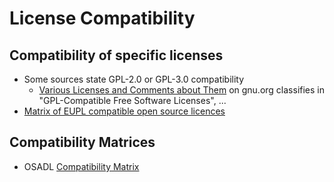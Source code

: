 # License Compatibility


## Compatibility of specific licenses
* Some sources state GPL-2.0 or GPL-3.0 compatibility
  * [Various Licenses and Comments about Them](https://www.gnu.org/licenses/license-list.html) on gnu.org classifies in "GPL-Compatible Free Software Licenses", ...
* [Matrix of EUPL compatible open source licences](https://joinup.ec.europa.eu/collection/eupl/matrix-eupl-compatible-open-source-licences)


## Compatibility Matrices
* OSADL [Compatibility Matrix](https://www.osadl.org/OSADL-Open-Source-License-Checklists.oss-compliance-lists.0.html)